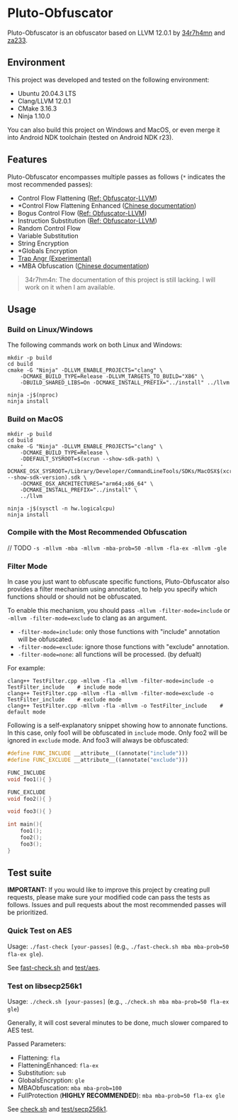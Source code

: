 # Pluto-Obfuscator
Pluto-Obfuscator is an obfuscator based on LLVM 12.0.1 by [34r7h4mn](https://github.com/bluesadi) and [za233](https://github.com/za233).

## Environment
This project was developed and tested on the following environment:
- Ubuntu 20.04.3 LTS
- Clang/LLVM 12.0.1
- CMake 3.16.3
- Ninja 1.10.0

You can also build this project on Windows and MacOS, or even merge it into Android NDK toolchain (tested on Android NDK r23).

## Features
Pluto-Obfuscator encompasses multiple passes as follows (`*` indicates the most recommended passes):

- Control Flow Flattening ([Ref: Obfuscator-LLVM](https://github.com/obfuscator-llvm/obfuscator/wiki/Control-Flow-Flattening))
- \*Control Flow Flattening Enhanced ([Chinese documentation](https://bbs.pediy.com/thread-274778.htm))
- Bogus Control Flow ([Ref: Obfuscator-LLVM](https://github.com/obfuscator-llvm/obfuscator/wiki/Bogus-Control-Flow))
- Instruction Substitution ([Ref: Obfuscator-LLVM](https://github.com/obfuscator-llvm/obfuscator/wiki/Instructions-Substitution))
- Random Control Flow
- Variable Substitution
- String Encryption
- \*Globals Encryption
- [Trap Angr (Experimental)](docs/TrapAngr.md)
- \*MBA Obfuscation ([Chinese documentation](https://bbs.pediy.com/thread-271574.htm))

> 34r7hm4n: The documentation of this project is still lacking. I will work on it when I am available.

## Usage
### Build on Linux/Windows
The following commands work on both Linux and Windows:
```shell
mkdir -p build
cd build
cmake -G "Ninja" -DLLVM_ENABLE_PROJECTS="clang" \
    -DCMAKE_BUILD_TYPE=Release -DLLVM_TARGETS_TO_BUILD="X86" \
    -DBUILD_SHARED_LIBS=On -DCMAKE_INSTALL_PREFIX="../install" ../llvm

ninja -j$(nproc)
ninja install
```
### Build on MacOS

```shell
mkdir -p build
cd build
cmake -G "Ninja" -DLLVM_ENABLE_PROJECTS="clang" \
    -DCMAKE_BUILD_TYPE=Release \
    -DDEFAULT_SYSROOT=$(xcrun --show-sdk-path) \
    -DCMAKE_OSX_SYSROOT=/Library/Developer/CommandLineTools/SDKs/MacOSX$(xcrun --show-sdk-version).sdk \
    -DCMAKE_OSX_ARCHITECTURES="arm64;x86_64" \
    -DCMAKE_INSTALL_PREFIX="../install" \
    ../llvm

ninja -j$(sysctl -n hw.logicalcpu)
ninja install
```

### Compile with the Most Recommended Obfuscation
// TODO
`-s -mllvm -mba -mllvm -mba-prob=50 -mllvm -fla-ex -mllvm -gle`

### Filter Mode
In case you just want to obfuscate specific functions, Pluto-Obfuscator also provides a filter mechanism using annotation, to help you specify which functions should or should not be obfuscated.

To enable this mechanism, you should pass `-mllvm -filter-mode=include` or `-mllvm -filter-mode=exclude` to clang as an argument. 

- `-filter-mode=include`: only those functions with "include" annotation will be obfuscated.
- `-filter-mode=exclude`: ignore those functions with "exclude" annotation.
- `-filter-mode=none`: all functions will be processed. (by defualt)

For example:
```shell
clang++ TestFilter.cpp -mllvm -fla -mllvm -filter-mode=include -o TestFilter_include    # include mode
clang++ TestFilter.cpp -mllvm -fla -mllvm -filter-mode=exclude -o TestFilter_include    # exclude mode
clang++ TestFilter.cpp -mllvm -fla -mllvm -o TestFilter_include    # default mode
```

Following is a self-explanatory snippet showing how to annonate functions. In this case, only foo1 will be obfuscated in `include` mode. Only foo2 will be ignored in `exclude` mode. And foo3 will always be obfuscated:
```cpp
#define FUNC_INCLUDE __attribute__((annotate("include")))
#define FUNC_EXCLUDE __attribute__((annotate("exclude")))

FUNC_INCLUDE
void foo1(){ }

FUNC_EXCLUDE
void foo2(){ }

void foo3(){ }

int main(){
    foo1();
    foo2();
    foo3();
}
```

## Test suite
**IMPORTANT:** If you would like to improve this project by creating pull requests, please make sure your modified code can pass the tests as follows. Issues and pull requests about the most recommended passes will be prioritized.

### Quick Test on AES
Usage: `./fast-check [your-passes]` (e.g., `./fast-check.sh mba mba-prob=50 fla-ex gle`).

See [fast-check.sh](fast-check.sh) and [test/aes](test/aes/).

### Test on libsecp256k1
Usage: `./check.sh [your-passes]` (e.g., `./check.sh mba mba-prob=50 fla-ex gle`)

Generally, it will cost several minutes to be done, much slower compared to AES test.

Passed Parameters:
- Flattening: `fla`
- FlatteningEnhanced: `fla-ex`
- Substitution: `sub`
- GlobalsEncryption: `gle`
- MBAObfuscation: `mba mba-prob=100`
- FullProtection (**HIGHLY RECOMMENDED**): `mba mba-prob=50 fla-ex gle`

See [check.sh](check.sh) and [test/secp256k1](test/secp256k1/).
